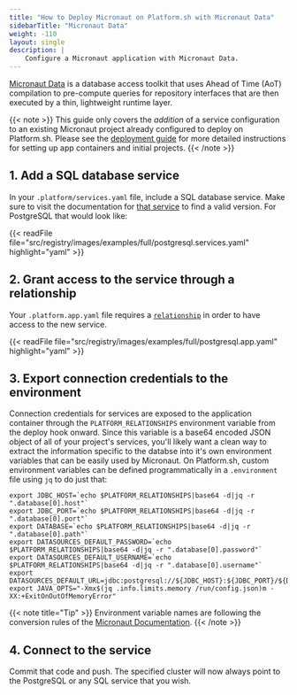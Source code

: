 ```yaml
---
title: "How to Deploy Micronaut on Platform.sh with Micronaut Data"
sidebarTitle: "Micronaut Data"
weight: -110
layout: single
description: |
    Configure a Micronaut application with Micronaut Data.
---
```


[Micronaut Data](https://micronaut-projects.github.io/micronaut-data/latest/guide/) is a database access toolkit that uses Ahead of Time (AoT) compilation to pre-compute queries for repository interfaces that are then executed by a thin, lightweight runtime layer.

{{< note >}}
This guide only covers the *addition* of a service configuration to an existing Micronaut project already configured to deploy on Platform.sh. Please see the [deployment guide](/guides/micronaut/deploy/_index.md) for more detailed instructions for setting up app containers and initial projects. 
{{< /note >}}

## 1. Add a SQL database service

In your `.platform/services.yaml` file, include a SQL database service. Make sure to visit the documentation for [that service](/configuration/services/_index.md) to find a valid version. For PostgreSQL that would look like:

{{< readFile file="src/registry/images/examples/full/postgresql.services.yaml" highlight="yaml" >}}

## 2. Grant access to the service through a relationship

Your `.platform.app.yaml` file requires a [`relationship`](../../configuration/app/app-reference.md#relationships) in order to have access to the new service. 

{{< readFile file="src/registry/images/examples/full/postgresql.app.yaml" highlight="yaml" >}}

## 3. Export connection credentials to the environment

Connection credentials for services are exposed to the application container through the `PLATFORM_RELATIONSHIPS` environment variable from the deploy hook onward. Since this variable is a base64 encoded JSON object of all of your project's services, you'll likely want a clean way to extract the information specific to the databse into it's own environment variables that can be easily used by Micronaut. On Platform.sh, custom environment variables can be defined programmatically in a `.environment` file using `jq` to do just that:

```text
export JDBC_HOST=`echo $PLATFORM_RELATIONSHIPS|base64 -d|jq -r ".database[0].host"`
export JDBC_PORT=`echo $PLATFORM_RELATIONSHIPS|base64 -d|jq -r ".database[0].port"`
export DATABASE=`echo $PLATFORM_RELATIONSHIPS|base64 -d|jq -r ".database[0].path"`
export DATASOURCES_DEFAULT_PASSWORD=`echo $PLATFORM_RELATIONSHIPS|base64 -d|jq -r ".database[0].password"`
export DATASOURCES_DEFAULT_USERNAME=`echo $PLATFORM_RELATIONSHIPS|base64 -d|jq -r ".database[0].username"`
export DATASOURCES_DEFAULT_URL=jdbc:postgresql://${JDBC_HOST}:${JDBC_PORT}/${DATABASE}
export JAVA_OPTS="-Xmx$(jq .info.limits.memory /run/config.json)m -XX:+ExitOnOutOfMemoryError"
```

{{< note title="Tip" >}}
Environment variable names are following the conversion rules of the [Micronaut Documentation](https://docs.micronaut.io/latest/guide/index.html).
{{< /note >}}

## 4. Connect to the service

Commit that code and push. The specified cluster will now always point to the PostgreSQL or any SQL service that you wish.

